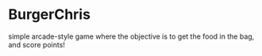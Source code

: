 # BurgerChris
simple arcade-style game where the objective is to get the food in the bag, and score points! 
